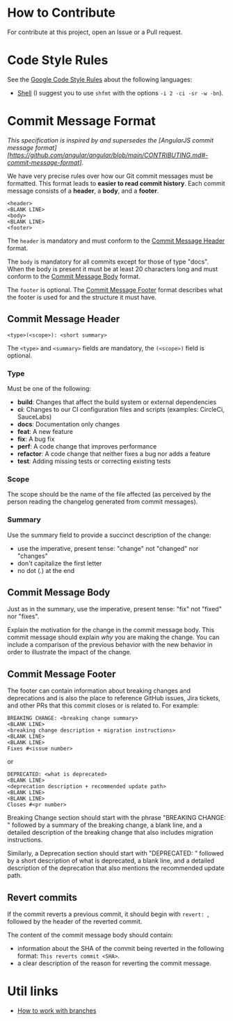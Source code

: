 # How to Contribute
For contribute at this project, open an Issue or a Pull request.

# Code Style Rules
See the [Google Code Style Rules](https://google.github.io/styleguide/) about the following languages:
* [Shell](https://google.github.io/styleguide/shellguide.html)
(I suggest you to use `shfmt` with the options `-i 2 -ci -sr -w -bn`).

# Commit Message Format
*This specification is inspired by and supersedes the [AngularJS commit message format][https://github.com/angular/angular/blob/main/CONTRIBUTING.md#-commit-message-format].*

We have very precise rules over how our Git commit messages must be formatted. This format leads to **easier to read commit history**.
Each commit message consists of a **header**, a **body**, and a **footer**.
```
<header>
<BLANK LINE>
<body>
<BLANK LINE>
<footer>
```
The `header` is mandatory and must conform to the [Commit Message Header](#commit-message-header) format.

The `body` is mandatory for all commits except for those of type "docs".
When the body is present it must be at least 20 characters long and must conform to the [Commit Message Body](#commit-message-body) format.

The `footer` is optional. The [Commit Message Footer](#commit-message-footer) format describes what the footer is used for and the structure it must have.

## Commit Message Header
```
<type>(<scope>): <short summary>
```
The `<type>` and `<summary>` fields are mandatory, the `(<scope>)` field is optional.

### Type
Must be one of the following:
* **build**: Changes that affect the build system or external dependencies
* **ci**: Changes to our CI configuration files and scripts (examples: CircleCi, SauceLabs)
* **docs**: Documentation only changes
* **feat**: A new feature
* **fix**: A bug fix
* **perf**: A code change that improves performance
* **refactor**: A code change that neither fixes a bug nor adds a feature
* **test**: Adding missing tests or correcting existing tests

### Scope
The scope should be the name of the file affected (as perceived by the person reading the changelog generated from commit messages).

### Summary
Use the summary field to provide a succinct description of the change:
* use the imperative, present tense: "change" not "changed" nor "changes"
* don't capitalize the first letter
* no dot (.) at the end

## Commit Message Body
Just as in the summary, use the imperative, present tense: "fix" not "fixed" nor "fixes".

Explain the motivation for the change in the commit message body. This commit message should explain _why_ you are making the change.
You can include a comparison of the previous behavior with the new behavior in order to illustrate the impact of the change.

## Commit Message Footer
The footer can contain information about breaking changes and deprecations and is also the place to reference GitHub issues, Jira tickets, and other PRs that this commit closes or is related to.
For example:
```
BREAKING CHANGE: <breaking change summary>
<BLANK LINE>
<breaking change description + migration instructions>
<BLANK LINE>
<BLANK LINE>
Fixes #<issue number>
```
or
```
DEPRECATED: <what is deprecated>
<BLANK LINE>
<deprecation description + recommended update path>
<BLANK LINE>
<BLANK LINE>
Closes #<pr number>
```
Breaking Change section should start with the phrase "BREAKING CHANGE: " followed by a summary of the breaking change, a blank line, and a detailed description of the breaking change that also includes migration instructions.

Similarly, a Deprecation section should start with "DEPRECATED: " followed by a short description of what is deprecated, a blank line, and a detailed description of the deprecation that also mentions the recommended update path.

## Revert commits
If the commit reverts a previous commit, it should begin with `revert: `, followed by the header of the reverted commit.

The content of the commit message body should contain:
* information about the SHA of the commit being reverted in the following format: `This reverts commit <SHA>`.
* a clear description of the reason for reverting the commit message.

# Util links
* [How to work with branches](https://www.robinwieruch.de/git-team-workflow)
